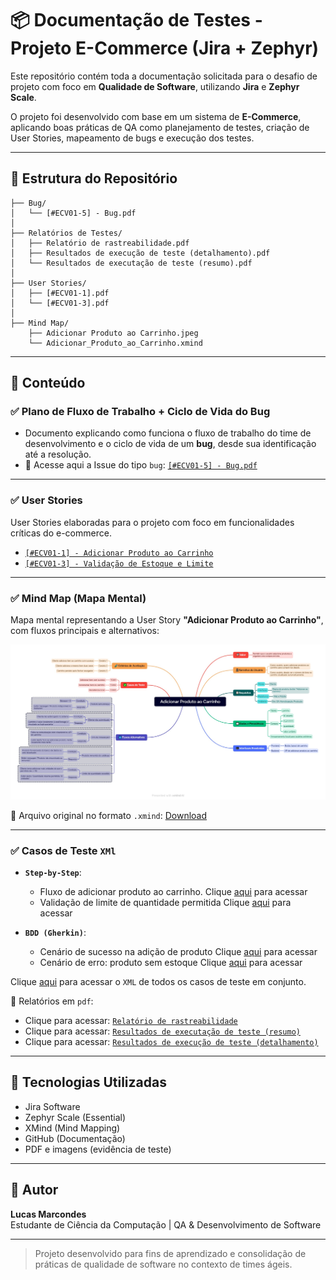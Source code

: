 # 📦 Documentação de Testes - Projeto E-Commerce (Jira + Zephyr)

Este repositório contém toda a documentação solicitada para o desafio de projeto com foco em **Qualidade de Software**, utilizando **Jira** e **Zephyr Scale**.

O projeto foi desenvolvido com base em um sistema de **E-Commerce**, aplicando boas práticas de QA como planejamento de testes, criação de User Stories, mapeamento de bugs e execução dos testes. 

---

## 📁 Estrutura do Repositório

```
├── Bug/
│   └── [#ECV01-5] - Bug.pdf
│
├── Relatórios de Testes/
│   ├── Relatório de rastreabilidade.pdf
│   ├── Resultados de execução de teste (detalhamento).pdf
│   └── Resultados de executação de teste (resumo).pdf
│
├── User Stories/
│   ├── [#ECV01-1].pdf
│   └── [#ECV01-3].pdf
│
├── Mind Map/
    ├── Adicionar Produto ao Carrinho.jpeg
    └── Adicionar_Produto_ao_Carrinho.xmind
```

---

## 📑 Conteúdo

### ✅ Plano de Fluxo de Trabalho + Ciclo de Vida do Bug
- Documento explicando como funciona o fluxo de trabalho do time de desenvolvimento e o ciclo de vida de um **bug**, desde sua identificação até a resolução.
- 📄 Acesse aqui a Issue do tipo `bug`: [`[#ECV01-5] - Bug.pdf`](https://github.com/Lucas-RM/qa-docs-ecommerce-jira/blob/main/Bug/%5B%23ECV01-5%5D%20-%20Bug.pdf)

---

### ✅ User Stories
User Stories elaboradas para o projeto com foco em funcionalidades críticas do e-commerce.

- [`[#ECV01-1] - Adicionar Produto ao Carrinho`](https://github.com/Lucas-RM/qa-docs-ecommerce-jira/blob/main/User%20Stories/%5B%23ECV01-1%5D.pdf) 
- [`[#ECV01-3] - Validação de Estoque e Limite`](https://github.com/Lucas-RM/qa-docs-ecommerce-jira/blob/main/User%20Stories/%5B%23ECV01-3%5D.pdf)

---

### ✅ Mind Map (Mapa Mental)
Mapa mental representando a User Story **"Adicionar Produto ao Carrinho"**, com fluxos principais e alternativos:

![Visualização](https://github.com/Lucas-RM/qa-docs-ecommerce-jira/blob/main/Mind%20Map/Adicionar%20Produto%20ao%20Carrinho.jpeg)

📌 Arquivo original no formato `.xmind`: [Download](https://github.com/Lucas-RM/qa-docs-ecommerce-jira/blob/main/Mind%20Map/Adicionar_Produto_ao_Carrinho.xmind)

---

### ✅ Casos de Teste `XMl`
- **`Step-by-Step`**:
  - Fluxo de adicionar produto ao carrinho. Clique [aqui](https://github.com/Lucas-RM/qa-docs-ecommerce-jira/blob/main/Casos%20de%20Teste/ECV01-T2.xml) para acessar
  - Validação de limite de quantidade permitida Clique [aqui](https://github.com/Lucas-RM/qa-docs-ecommerce-jira/blob/main/Casos%20de%20Teste/ECV01-T3.xml) para acessar

- **`BDD (Gherkin)`**:
  - Cenário de sucesso na adição de produto Clique [aqui](https://github.com/Lucas-RM/qa-docs-ecommerce-jira/blob/main/Casos%20de%20Teste/ECV01-T4.xml) para acessar
  - Cenário de erro: produto sem estoque Clique [aqui](https://github.com/Lucas-RM/qa-docs-ecommerce-jira/blob/main/Casos%20de%20Teste/ECV01-T5.xml) para acessar

Clique [aqui](https://github.com/Lucas-RM/qa-docs-ecommerce-jira/blob/main/Casos%20de%20Teste/todos-os-casos-de-teste.xml) para acessar o `XML` de todos os casos de teste em conjunto.

📄 Relatórios em `pdf`:
- Clique para acessar: [`Relatório de rastreabilidade`](https://github.com/Lucas-RM/qa-docs-ecommerce-jira/blob/main/Relat%C3%B3rios%20dos%20Testes/Relat%C3%B3rio%20de%20rastreabilidade.pdf)
- Clique para acessar: [`Resultados de executação de teste (resumo)`](https://github.com/Lucas-RM/qa-docs-ecommerce-jira/blob/main/Relat%C3%B3rios%20dos%20Testes/Resultados%20de%20executa%C3%A7%C3%A3o%20de%20teste%20(resumo).pdf)
- Clique para acessar: [`Resultados de execução de teste (detalhamento)`](https://github.com/Lucas-RM/qa-docs-ecommerce-jira/blob/main/Relat%C3%B3rios%20dos%20Testes/Resultados%20de%20execu%C3%A7%C3%A3o%20de%20teste%20(detalhamento).pdf)

---

## 🚀 Tecnologias Utilizadas

- Jira Software
- Zephyr Scale (Essential)
- XMind (Mind Mapping)
- GitHub (Documentação)
- PDF e imagens (evidência de teste)

---

## 🧠 Autor

**Lucas Marcondes**  
Estudante de Ciência da Computação | QA & Desenvolvimento de Software  

---

> Projeto desenvolvido para fins de aprendizado e consolidação de práticas de qualidade de software no contexto de times ágeis.
